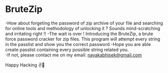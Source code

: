 # BruteZip
-How about forgeting the password of zip archive of your file and searching for online tools and methodology of unlocking it ? Sounds mind-scratching and irritating right !!
-The wait is over ! Introducing  the BruteZip, a brute force password cracker for zip files. This program will attempt every string in the passlist and show you the correct password
-Hope you are able create passlist containing every possible string related you.  
-If not, please contact me on my email: nayakabhisek@gmail.com

Happy Hacking ✌️🔐